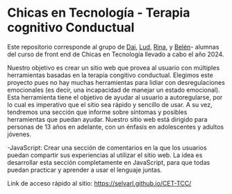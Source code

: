 # Chicas en Tecnología - Terapia cognitivo Conductual

Este repositorio corresponde al grupo de [Dai](https://github.com/Daianaost), [Lud](https://github.com/ludromero), [Rina](https://github.com/RinaSalazar), y [Belén](https://github.com/belupileci)- alumnas del curso de front end de Chicas en Tecnología llevado a cabo el año 2024.

Nuestro objetivo es crear un sitio web que provea al usuario con múltiples herramientas basadas en la terapia congitivo conductual. Elegimos este proyecto pues no hay muchas herramientas para lidiar con desregulaciones emocionales (es decir, una incapacidad de manejar un estado emocional). Esta herramienta tiene el objetivo de ayudar al usuario a autoregularse, por lo cual es imperativo que el sitio sea rápido y sencillo de usar. A su vez, tendremos una sección que informe sobre síntomas y posibles herramientas que puedan ayudar. Nuestro sitio web está dirigido para personas de 13 años en adelante, con un énfasis en adolescentes y adultos jóvenes.

-JavaScript: Crear una sección de comentarios en la que los usuarios puedan compartir sus experiencias al utilizar el sitio web. La idea es desarrollar esta sección completamente en JavaScript, para que todas puedan practicar y aprender a usar el lenguaje juntas.

Link de acceso rápido al sitio: https://selvarl.github.io/CET-TCC/
